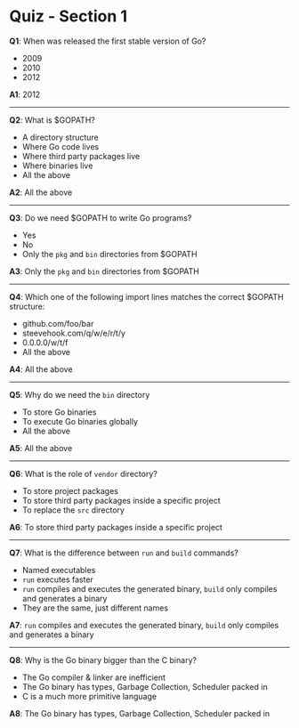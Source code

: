 # Quiz - Section 1

**Q1**: When was released the first stable version of Go?

- 2009
- 2010
- 2012

**A1**: 2012

---

**Q2**: What is $GOPATH?

- A directory structure
- Where Go code lives
- Where third party packages live
- Where binaries live
- All the above

**A2**: All the above

---

**Q3**: Do we need $GOPATH to write Go programs?

- Yes
- No
- Only the `pkg` and `bin` directories from $GOPATH

**A3**: Only the `pkg` and `bin` directories from $GOPATH

---

**Q4**: Which one of the following import lines matches the correct $GOPATH structure:

- github.com/foo/bar
- steevehook.com/q/w/e/r/t/y
- 0.0.0.0/w/t/f
- All the above

**A4**: All the above

---

**Q5**: Why do we need the `bin` directory

- To store Go binaries
- To execute Go binaries globally
- All the above

**A5**: All the above

---

**Q6**: What is the role of `vendor` directory?

- To store project packages
- To store third party packages inside a specific project
- To replace the `src` directory

**A6**: To store third party packages inside a specific project

---

**Q7**: What is the difference between `run` and `build` commands?

- Named executables
- `run` executes faster
- `run` compiles and executes the generated binary, `build` only compiles and generates a binary
- They are the same, just different names

**A7**: `run` compiles and executes the generated binary, `build` only compiles and generates a binary

---

**Q8**: Why is the Go binary bigger than the C binary?

- The Go compiler & linker are inefficient
- The Go binary has types, Garbage Collection, Scheduler packed in
- C is a much more primitive language

**A8**: The Go binary has types, Garbage Collection, Scheduler packed in
